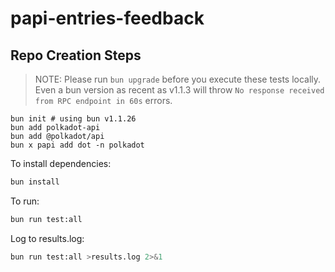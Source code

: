 # papi-entries-feedback

## Repo Creation Steps

> NOTE: Please run `bun upgrade` before you execute these tests locally.  
> Even a bun version as recent as v1.1.3 will throw `No response received from RPC endpoint in 60s` errors.

```
bun init # using bun v1.1.26
bun add polkadot-api
bun add @polkadot/api
bun x papi add dot -n polkadot
```

To install dependencies:

```bash
bun install
```

To run:

```bash
bun run test:all
```

Log to results.log:

```bash
bun run test:all >results.log 2>&1
```
